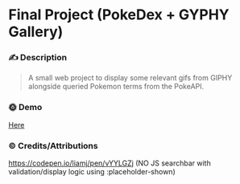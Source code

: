 #  Final Project (PokeDex + GYPHY Gallery)

### ✍️ Description
> A small web project to display some relevant gifs from GIPHY alongside queried Pokemon terms from the PokeAPI.

### 🌞 Demo
[Here](github.com/sorrrb)

### ©️ Credits/Attributions
https://codepen.io/liamj/pen/vYYLGZj (NO JS searchbar with validation/display logic using :placeholder-shown)